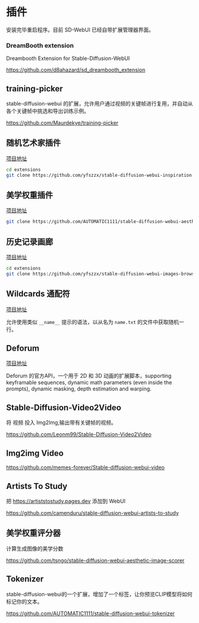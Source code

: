 # 插件

安装完毕重启程序。目前 SD-WebUI 已经自带扩展管理器界面。

### DreamBooth extension

Dreambooth Extension for Stable-Diffusion-WebUI

https://github.com/d8ahazard/sd_dreambooth_extension

## training-picker

stable-diffusion-webui 的扩展，允许用户通过视频的关键帧进行复用，并自动从各个关键帧中挑选和导出训练示例。 

https://github.com/Maurdekye/training-picker

## 随机艺术家插件

[项目地址](https://github.com/yfszzx/stable-diffusion-webui-inspiration)

```bash
cd extensions
git clone https://github.com/yfszzx/stable-diffusion-webui-inspiration.git extensions/stable-diffusion-webui-inspiration
```

## 美学权重插件

[项目地址](https://github.com/AUTOMATIC1111/stable-diffusion-webui-aesthetic-gradients)

```bash
git clone https://github.com/AUTOMATIC1111/stable-diffusion-webui-aesthetic-gradients.git extensions/aesthetic-gradients
```

## 历史记录画廊

[项目地址](https://github.com/yfszzx/stable-diffusion-webui-images-browser)

```bash
cd extensions
git clone https://github.com/yfszzx/stable-diffusion-webui-images-browser.git extensions/stable-diffusion-webui-images-browser
```

## Wildcards 通配符

[项目地址](https://github.com/AUTOMATIC1111/stable-diffusion-webui-wildcards)

允许使用类似 `__name__` 提示的语法，以从名为 `name.txt` 的文件中获取随机一行。 

## Deforum

[项目地址](https://github.com/deforum-art/deforum-for-automatic1111-webui)

Deforum 的官方API，一个用于 2D 和 3D 动画的扩展脚本，supporting keyframable sequences, dynamic math parameters (even inside the prompts), dynamic masking, depth estimation and warping.

## Stable-Diffusion-Video2Video

将 视频 投入 Img2Img,输出带有关键帧的视频。

https://github.com/Leonm99/Stable-Diffusion-Video2Video

## Img2img Video

https://github.com/memes-forever/Stable-diffusion-webui-video

## Artists To Study

把 https://artiststostudy.pages.dev 添加到 WebUI

https://github.com/camenduru/stable-diffusion-webui-artists-to-study

## 美学权重评分器

计算生成图像的美学分数

https://github.com/tsngo/stable-diffusion-webui-aesthetic-image-scorer

## Tokenizer

stable-diffusion-webui的一个扩展，增加了一个标签，让你预览CLIP模型将如何标记你的文本。

https://github.com/AUTOMATIC1111/stable-diffusion-webui-tokenizer
